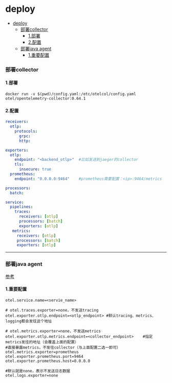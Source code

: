 # deploy

<!-- @import "[TOC]" {cmd="toc" depthFrom=1 depthTo=6 orderedList=false} -->
<!-- code_chunk_output -->

- [deploy](#deploy)
    - [部署collector](#部署collector)
      - [1.部署](#1部署)
      - [2.配置](#2配置)
    - [部署java agent](#部署java-agent)
      - [1.重要配置](#1重要配置)

<!-- /code_chunk_output -->

### 部署collector

#### 1.部署
```shell
docker run -v $(pwd)/config.yaml:/etc/otelcol/config.yaml otel/opentelemetry-collector:0.64.1
```

#### 2.配置
```yaml
receivers:
  otlp:
    protocols:
      grpc:
      http:

exporters:
  otlp:
    endpoint: "<backend_otlp>"  #比如发送到jaeger的collector
    tls:
      insecure: true
  prometheus:
    endpoint: "0.0.0.0:9464"    #prometheus需要配置：<ip>:9464/metrics

processors:
  batch:

service:
  pipelines:
    traces:
      receivers: [otlp]
      processors: [batch]
      exporters: [otlp]
   metrics:
     receivers: [otlp]
     processors: [batch]
     exporters: [otlp]
```

***

### 部署java agent

[参考](https://github.com/open-telemetry/opentelemetry-java/tree/main/sdk-extensions/autoconfigure)

#### 1.重要配置
```shell
otel.service.name=<servie_name>

# otel.traces.exporter=none，不发送tracing
otel.exporter.otlp.endpoint=<otlp_endpoint> #默认tracing、metrics、logging都会发往这个地址

# otel.metrics.exporter=none，不发送metrics
otel.exporter.otlp.metrics.endpoint=<collector_endpoint>    #指定metrics发往的地址（会覆盖上面的配置）
#直接暴露metrics，不发往collector（与上面配置二选一即可）
otel.metrics.exporter=prometheus
otel.exporter.prometheus.port=9464
otel.exporter.prometheus.host=0.0.0.0

#默认就是none，表示不发送日志数据
otel.logs.exporter=none
```
